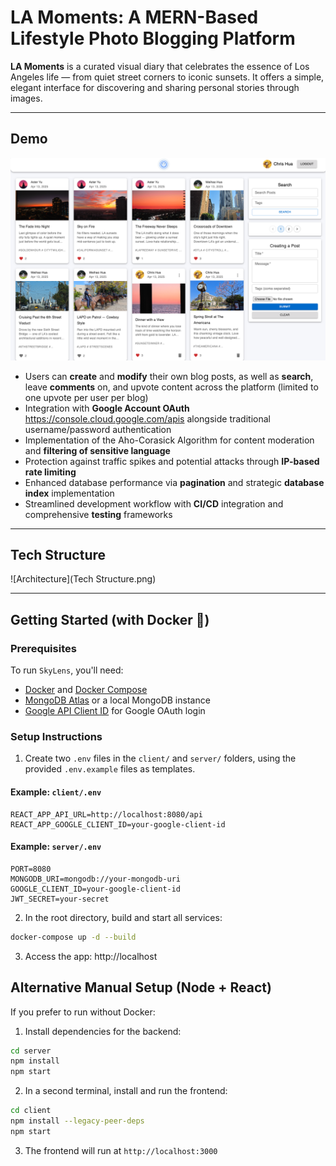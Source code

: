 # LA Moments: A MERN-Based Lifestyle Photo Blogging Platform

**LA Moments** is a curated visual diary that celebrates the essence of Los Angeles life — from quiet street corners to iconic sunsets. It offers a simple, elegant interface for discovering and sharing personal stories through images.

---



## Demo

![Screenshot](Demo.jpg)

- Users can **create** and **modify** their own blog posts, as well as **search**, leave **comments** on, and upvote content across the platform (limited to one upvote per user per blog)
- Integration with **Google Account OAuth** https://console.cloud.google.com/apis alongside traditional username/password authentication
- Implementation of the Aho-Corasick Algorithm for content moderation and **filtering of sensitive language**
- Protection against traffic spikes and potential attacks through **IP-based rate limiting**
- Enhanced database performance via **pagination** and strategic **database index** implementation
- Streamlined development workflow with **CI/CD** integration and comprehensive **testing** frameworks

---



## Tech Structure

![Architecture](Tech Structure.png)

---



## Getting Started (with Docker 🐳)

### Prerequisites

To run `SkyLens`, you'll need:

- [Docker](https://www.docker.com/) and [Docker Compose](https://docs.docker.com/compose/)
- [MongoDB Atlas](https://www.mongodb.com/atlas/database) or a local MongoDB instance
- [Google API Client ID](https://console.cloud.google.com/apis) for Google OAuth login

### Setup Instructions

1. Create two `.env` files in the `client/` and `server/` folders, using the provided `.env.example` files as templates.

#### Example: `client/.env`
```env
REACT_APP_API_URL=http://localhost:8080/api
REACT_APP_GOOGLE_CLIENT_ID=your-google-client-id
```

#### Example: `server/.env`

```
PORT=8080
MONGODB_URI=mongodb://your-mongodb-uri
GOOGLE_CLIENT_ID=your-google-client-id
JWT_SECRET=your-secret
```



2. In the root directory, build and start all services:

```bash
docker-compose up -d --build
```



3. Access the app: http://localhost



## Alternative Manual Setup (Node + React)

If you prefer to run without Docker:

1. Install dependencies for the backend:

```bash
cd server
npm install
npm start
```

2. In a second terminal, install and run the frontend:

```bash
cd client
npm install --legacy-peer-deps
npm start
```

3. The frontend will run at `http://localhost:3000`

